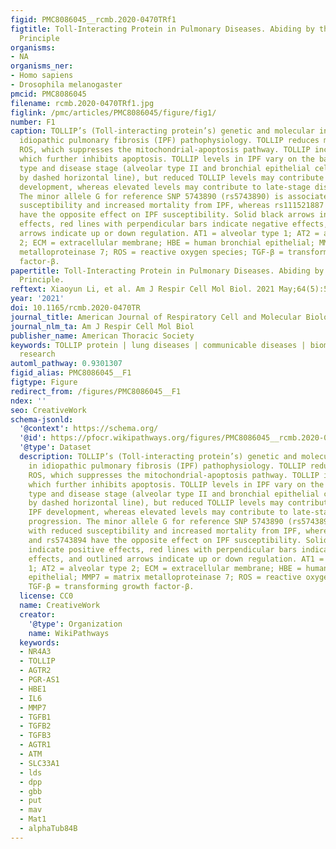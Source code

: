 ```yaml
---
figid: PMC8086045__rcmb.2020-0470TRf1
figtitle: Toll-Interacting Protein in Pulmonary Diseases. Abiding by the Goldilocks
  Principle
organisms:
- NA
organisms_ner:
- Homo sapiens
- Drosophila melanogaster
pmcid: PMC8086045
filename: rcmb.2020-0470TRf1.jpg
figlink: /pmc/articles/PMC8086045/figure/fig1/
number: F1
caption: TOLLIP’s (Toll-interacting protein’s) genetic and molecular involvement in
  idiopathic pulmonary fibrosis (IPF) pathophysiology. TOLLIP reduces mitochondrial
  ROS, which suppresses the mitochondrial-apoptosis pathway. TOLLIP increases autophagy,
  which further inhibits apoptosis. TOLLIP levels in IPF vary on the basis of cell
  type and disease stage (alveolar type II and bronchial epithelial cells separated
  by dashed horizontal line), but reduced TOLLIP levels may contribute to early IPF
  development, whereas elevated levels may contribute to late-stage disease progression.
  The minor allele G for reference SNP 5743890 (rs5743890) is associated with reduced
  susceptibility and increased mortality from IPF, whereas rs111521887 and rs5743894
  have the opposite effect on IPF susceptibility. Solid black arrows indicate positive
  effects, red lines with perpendicular bars indicate negative effects, and outlined
  arrows indicate up or down regulation. AT1 = alveolar type 1; AT2 = alveolar type
  2; ECM = extracellular membrane; HBE = human bronchial epithelial; MMP7 = matrix
  metalloproteinase 7; ROS = reactive oxygen species; TGF-β = transforming growth
  factor-β.
papertitle: Toll-Interacting Protein in Pulmonary Diseases. Abiding by the Goldilocks
  Principle.
reftext: Xiaoyun Li, et al. Am J Respir Cell Mol Biol. 2021 May;64(5):536-546.
year: '2021'
doi: 10.1165/rcmb.2020-0470TR
journal_title: American Journal of Respiratory Cell and Molecular Biology
journal_nlm_ta: Am J Respir Cell Mol Biol
publisher_name: American Thoracic Society
keywords: TOLLIP protein | lung diseases | communicable diseases | biomarkers | genetic
  research
automl_pathway: 0.9301307
figid_alias: PMC8086045__F1
figtype: Figure
redirect_from: /figures/PMC8086045__F1
ndex: ''
seo: CreativeWork
schema-jsonld:
  '@context': https://schema.org/
  '@id': https://pfocr.wikipathways.org/figures/PMC8086045__rcmb.2020-0470TRf1.html
  '@type': Dataset
  description: TOLLIP’s (Toll-interacting protein’s) genetic and molecular involvement
    in idiopathic pulmonary fibrosis (IPF) pathophysiology. TOLLIP reduces mitochondrial
    ROS, which suppresses the mitochondrial-apoptosis pathway. TOLLIP increases autophagy,
    which further inhibits apoptosis. TOLLIP levels in IPF vary on the basis of cell
    type and disease stage (alveolar type II and bronchial epithelial cells separated
    by dashed horizontal line), but reduced TOLLIP levels may contribute to early
    IPF development, whereas elevated levels may contribute to late-stage disease
    progression. The minor allele G for reference SNP 5743890 (rs5743890) is associated
    with reduced susceptibility and increased mortality from IPF, whereas rs111521887
    and rs5743894 have the opposite effect on IPF susceptibility. Solid black arrows
    indicate positive effects, red lines with perpendicular bars indicate negative
    effects, and outlined arrows indicate up or down regulation. AT1 = alveolar type
    1; AT2 = alveolar type 2; ECM = extracellular membrane; HBE = human bronchial
    epithelial; MMP7 = matrix metalloproteinase 7; ROS = reactive oxygen species;
    TGF-β = transforming growth factor-β.
  license: CC0
  name: CreativeWork
  creator:
    '@type': Organization
    name: WikiPathways
  keywords:
  - NR4A3
  - TOLLIP
  - AGTR2
  - PGR-AS1
  - HBE1
  - IL6
  - MMP7
  - TGFB1
  - TGFB2
  - TGFB3
  - AGTR1
  - ATM
  - SLC33A1
  - lds
  - dpp
  - gbb
  - put
  - mav
  - Mat1
  - alphaTub84B
---
```

